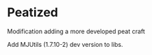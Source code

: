 # Peatized

Modification adding a more developed peat craft

Add MJUtils (1.7.10-2) dev version to libs.